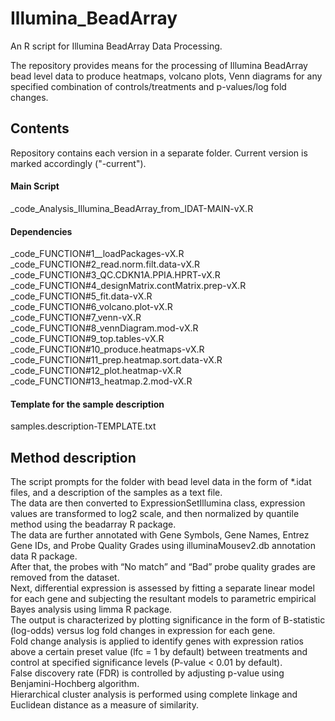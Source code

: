 # Illumina_BeadArray
An R script for Illumina BeadArray Data Processing.

The repository provides means for the processing of Illumina BeadArray bead level data to produce heatmaps, volcano plots, Venn diagrams for any specified combination of controls/treatments and p-values/log fold changes.

## Contents
Repository contains each version in a separate folder. Current version is marked accordingly ("-current").
#### Main Script
_code_Analysis_Illumina_BeadArray_from_IDAT-MAIN-vX.R

#### Dependencies 
_code_FUNCTION#1__loadPackages-vX.R  
_code_FUNCTION#2_read.norm.filt.data-vX.R  
_code_FUNCTION#3_QC.CDKN1A.PPIA.HPRT-vX.R  
_code_FUNCTION#4_designMatrix.contMatrix.prep-vX.R  
_code_FUNCTION#5_fit.data-vX.R  
_code_FUNCTION#6_volcano.plot-vX.R  
_code_FUNCTION#7_venn-vX.R  
_code_FUNCTION#8_vennDiagram.mod-vX.R  
_code_FUNCTION#9_top.tables-vX.R  
_code_FUNCTION#10_produce.heatmaps-vX.R  
_code_FUNCTION#11_prep.heatmap.sort.data-vX.R  
_code_FUNCTION#12_plot.heatmap-vX.R  
_code_FUNCTION#13_heatmap.2.mod-vX.R  

#### Template for the sample description 
samples.description-TEMPLATE.txt

## Method description
The script prompts for the folder with bead level data in the form of *.idat files, and a description of the samples as a text file.  
The data are then converted to ExpressionSetIllumina class, expression values are transformed to log2 scale, and then normalized by quantile method using the beadarray R package.  
The data are further annotated with Gene Symbols, Gene Names, Entrez Gene IDs, and Probe Quality Grades using illuminaMousev2.db annotation data R package.  
After that, the probes with “No match” and “Bad” probe quality grades are removed from the dataset.  
Next, differential expression is assessed by fitting a separate linear model for each gene and subjecting the resultant models to parametric empirical Bayes analysis using limma R package.  
The output is characterized by plotting significance in the form of B-statistic (log-odds) versus log fold changes in expression for each gene.  
Fold change analysis is applied to identify genes with expression ratios above a certain preset value (lfc = 1 by default) between treatments and control at specified significance levels (P-value < 0.01 by default).  
False discovery rate (FDR) is controlled by adjusting p-value using Benjamini-Hochberg algorithm.  
Hierarchical cluster analysis is performed using complete linkage and Euclidean distance as a measure of similarity. 

